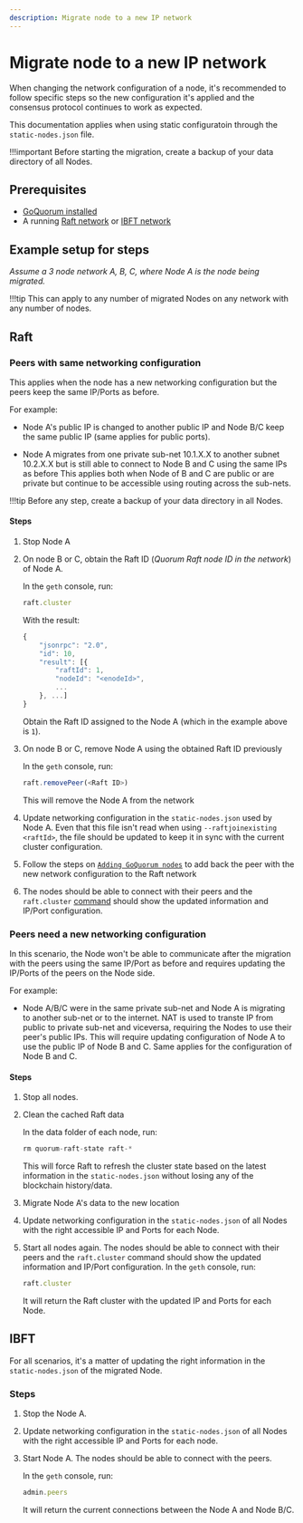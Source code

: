 ```yaml
---
description: Migrate node to a new IP network
---
```


# Migrate node to a new IP network

When changing the network configuration of a node, it's recommended to follow specific steps so the new configuration it's applied and the consensus protocol continues to work as expected.

This documentation applies when using static configuratoin through the `static-nodes.json` file.

!!!important
    Before starting the migration, create a backup of your data directory of all Nodes.

## Prerequisites

- [GoQuorum installed](../GetStarted/Install.md)
- A running [Raft network](../../Tutorials/Create-a-Raft-network.md) or [IBFT network](../../Tutorials/Create-IBFT-Network.md)

## Example setup for steps

*Assume a 3 node network A, B, C, where Node A is the node being migrated.*

!!!tip
    This can apply to any number of migrated Nodes on any network with any number of nodes.

## Raft

### Peers with same networking configuration

This applies when the node has a new networking configuration but the peers keep the same IP/Ports as before.

For example:

- Node A's public IP is changed to another public IP and Node B/C keep the same public IP (same applies for public ports).

- Node A migrates from one private sub-net 10.1.X.X to another subnet 10.2.X.X but is still able to connect to Node B and C using the same IPs as before
    This applies both when Node of B and C are public or are private but continue to be accessible using routing across the sub-nets.

!!!tip
    Before any step, create a backup of your data directory in all Nodes.

#### Steps

1. Stop Node A

1. On node B or C, obtain the Raft ID (_Quorum Raft node ID in the network_) of Node A.

    In the `geth` console, run:

    ```js
    raft.cluster
    ```

    With the result:

    ```js
    {
        "jsonrpc": "2.0",
        "id": 10,
        "result": [{
            "raftId": 1,
            "nodeId": "<enodeId>",
            ...
        }, ...]
    }
    ```

    Obtain the Raft ID assigned to the Node A (which in the example above is `1`).

1. On node B or C, remove Node A using the obtained Raft ID previously

    In the `geth` console, run:

    ```js
    raft.removePeer(<Raft ID>)
    ```

    This will remove the Node A from the network

1. Update networking configuration in the `static-nodes.json` used by Node A.
    Even that this file isn't read when using `--raftjoinexisting <raftId>`, the file should be updated to keep it in sync with the current cluster configuration.

1. Follow the steps on [`Adding GoQuorum nodes`](./add_node_examples.md#raft) to add back the peer with the new network configuration to the Raft network

1. The nodes should be able to connect with their peers and the `raft.cluster` [command](../../Reference/Consensus/Raft-RPC-API/#raft_cluster) should show the updated information and IP/Port configuration.

### Peers need a new networking configuration

In this scenario, the Node won't be able to communicate after the migration with the peers using the same IP/Port as before and requires updating the IP/Ports of the peers on the Node side.

For example:

- Node A/B/C were in the same private sub-net and Node A is migrating to another sub-net or to the internet. NAT is used to transte IP from public to private sub-net and viceversa, requiring the Nodes to use their peer's public IPs.
    This will require updating configuration of Node A to use the public IP of Node B and C.
    Same applies for the configuration of Node B and C.

#### Steps

1. Stop all nodes.

1. Clean the cached Raft data

    In the data folder of each node, run:

    ```js
    rm quorum-raft-state raft-*
    ```

    This will force Raft to refresh the cluster state based on the latest information in the `static-nodes.json` without losing any of the blockchain history/data.

1. Migrate Node A's data to the new location

1. Update networking configuration in the `static-nodes.json` of all Nodes with the right accessible IP and Ports for each Node.

1. Start all nodes again. The nodes should be able to connect with their peers
     and the `raft.cluster` command should show the updated information and IP/Port configuration.
    In the `geth` console, run:

    ```js
    raft.cluster
    ```

    It will return the Raft cluster with the updated IP and Ports for each Node.

## IBFT

For all scenarios, it's a matter of updating the right information in the `static-nodes.json` of the migrated Node.

### Steps

1. Stop the Node A.

1. Update networking configuration in the `static-nodes.json` of all Nodes with the right accessible IP and Ports for each node.

1. Start Node A. The nodes should be able to connect with the peers.

    In the `geth` console, run:

    ```js
    admin.peers
    ```

    It will return the current connections between the Node A and Node B/C.
